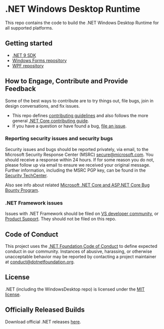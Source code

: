 # .NET Windows Desktop Runtime

This repo contains the code to build the .NET Windows Desktop Runtime for all
supported platforms.

## Getting started

* [.NET 9 SDK](https://dotnet.microsoft.com/en-us/download/dotnet)
* [Windows Forms repository](https://github.com/dotnet/winforms)
* [WPF repository](https://github.com/dotnet/wpf)

## How to Engage, Contribute and Provide Feedback

Some of the best ways to contribute are to try things out, file bugs, join in
design conversations, and fix issues.

* This repo defines [contributing guidelines](CONTRIBUTING.md) and also follows
  the more general [.NET Core contributing
  guide](https://github.com/dotnet/runtime/blob/master/CONTRIBUTING.md).
* If you have a question or have found a bug, [file an
  issue](https://github.com/dotnet/windowsdesktop/issues/new).

### Reporting security issues and security bugs

Security issues and bugs should be reported privately, via email, to the
Microsoft Security Response Center (MSRC) <secure@microsoft.com>. You should
receive a response within 24 hours. If for some reason you do not, please follow
up via email to ensure we received your original message. Further information,
including the MSRC PGP key, can be found in the [Security
TechCenter](https://www.microsoft.com/msrc/faqs-report-an-issue).

Also see info about related [Microsoft .NET Core and ASP.NET Core Bug Bounty
Program](https://www.microsoft.com/msrc/bounty-dot-net-core).

### .NET Framework issues

Issues with .NET Framework should be filed on [VS developer
community](https://developercommunity.visualstudio.com/spaces/61/index.html), or
[Product Support](https://support.microsoft.com/en-us/contactus?ws=support).
They should not be filed on this repo.

## Code of Conduct

This project uses the [.NET Foundation Code of
Conduct](https://dotnetfoundation.org/code-of-conduct) to define expected
conduct in our community. Instances of abusive, harassing, or otherwise
unacceptable behavior may be reported by contacting a project maintainer at
conduct@dotnetfoundation.org.

## License

.NET (including the WindowsDesktop repo) is licensed under the [MIT license](LICENSE.TXT).

## Officially Released Builds

Download official .NET releases [here](https://www.microsoft.com/net/download#core).
